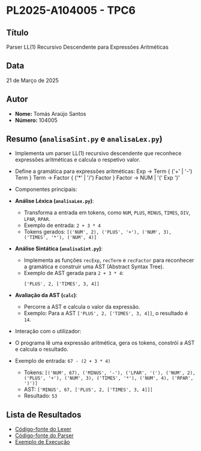 # PL2025-A104005 - TPC6

## Título
Parser LL(1) Recursivo Descendente para Expressões Aritméticas

## Data
21 de Março de 2025

## Autor  
- **Nome:** Tomás Araújo Santos 
- **Número:** 104005

## Resumo (`analisaSint.py` e `analisaLex.py`)

- Implementa um parser LL(1) recursivo descendente que reconhece expressões aritméticas e calcula o respetivo valor.
- Define a gramática para expressões aritméticas: Exp -> Term { ('+' | '-') Term } Term -> Factor { ('*' | '/') Factor } Factor -> NUM | '(' Exp ')'

- Componentes principais:
- **Análise Léxica (`analisaLex.py`)**:
  - Transforma a entrada em tokens, como `NUM`, `PLUS`, `MINUS`, `TIMES`, `DIV`, `LPAR`, `RPAR`.
  - Exemplo de entrada: `2 + 3 * 4`
  - Tokens gerados: `[('NUM', 2), ('PLUS', '+'), ('NUM', 3), ('TIMES', '*'), ('NUM', 4)]`
- **Análise Sintática (`analisaSint.py`)**:
  - Implementa as funções `recExp`, `recTerm` e `recFactor` para reconhecer a gramática e construir uma AST (Abstract Syntax Tree).
  - Exemplo de AST gerada para `2 + 3 * 4`:
    ```
    ['PLUS', 2, ['TIMES', 3, 4]]
    ```
- **Avaliação da AST (`calc`)**:
  - Percorre a AST e calcula o valor da expressão.
  - Exemplo: Para a AST `['PLUS', 2, ['TIMES', 3, 4]]`, o resultado é `14`.

- Interação com o utilizador:
- O programa lê uma expressão aritmética, gera os tokens, constrói a AST e calcula o resultado.
- Exemplo de entrada: `67 - (2 + 3 * 4)`
  - Tokens: `[('NUM', 67), ('MINUS', '-'), ('LPAR', '('), ('NUM', 2), ('PLUS', '+'), ('NUM', 3), ('TIMES', '*'), ('NUM', 4), ('RPAR', ')')]`
  - AST: `['MINUS', 67, ['PLUS', 2, ['TIMES', 3, 4]]]`
  - Resultado: `53`

## Lista de Resultados
- [Código-fonte do Lexer](analisaLex.py)
- [Código-fonte do Parser](analisaSint.py)
- [Exemplo de Execução](exec.py)